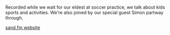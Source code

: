 Recorded while we wait for our eldest at soccer practice, we talk about kids sports and activities. We're also joined by our special guest Simon partway through.

[sand.fm website](http://sand.fm)
